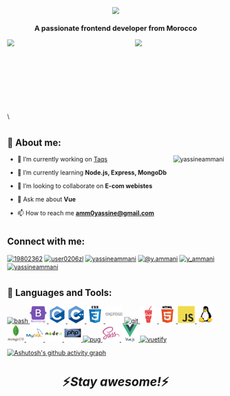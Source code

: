 <p align="center">
<img align="center" src="https://readme-typing-svg.herokuapp.com?font=Silkscreen&size=26&pause=1500&color=41B783&background=27384900&vCenter=true&lines=Hi+there%2C+I'm+Yassine+%F0%9F%91%8B)](https://git.io/typing-svg"  />
</p>

<h3 align="center"  >A passionate frontend developer from Morocco</h3>


<p align="center" width="100%">
<img align="left" width="59%" src="https://github-readme-stats.vercel.app/api?username=yassineammani&theme=vue-dark&show_icons=true" />

<img align="left" width="34%"   src="https://github-readme-stats.vercel.app/api/top-langs/?username=yassineammani&theme=vue-dark&layout=compact)](https://github.com/anuraghazra/github-readme-stats" />


</p>
                                                                                                                                                             
                                                                                                                                                             


\
\
\
\
\
\
\
\
\
\
\


<h1 align="left">

## 💫 About me:

</h1>
 <p><img align="right" src="https://github-readme-streak-stats.herokuapp.com/?user=yassineAmmani&" alt="yassineammani" /></p>
 
 
- 🔭 I’m currently working on [Taqs](https://github.com/yassineammani/taqs)

- 🌱 I’m currently learning **Node.js, Express, MongoDb**

- 👯 I’m looking to collaborate on **E-com webistes**

- 💬 Ask me about **Vue**

- 📫 How to reach me **amm0yassine@gmail.com**


<h1 align="left">

##  Connect with me:

</h1>
<p align="left">
  <a href="https://stackoverflow.com/users/19802362" target="blank"><img align="center" src="https://raw.githubusercontent.com/rahuldkjain/github-profile-readme-generator/master/src/images/icons/Social/stack-overflow.svg" alt="19802362" height="30" width="40" /></a>
<a href="https://www.leetcode.com/user0206zl" target="blank"><img align="center" src="https://raw.githubusercontent.com/rahuldkjain/github-profile-readme-generator/master/src/images/icons/Social/leet-code.svg" alt="user0206zl" height="30" width="40" /></a>
<a href="https://codepen.io/yassineammani" target="blank"><img align="center" src="https://raw.githubusercontent.com/rahuldkjain/github-profile-readme-generator/master/src/images/icons/Social/codepen.svg" alt="yassineammani" height="30" width="40" /></a>
<a href="https://medium.com/@y.ammani" target="blank"><img align="center" src="https://raw.githubusercontent.com/rahuldkjain/github-profile-readme-generator/master/src/images/icons/Social/medium.svg" alt="@y.ammani" height="30" width="40" /></a>
<a href="https://www.hackerrank.com/y_ammani" target="blank"><img align="center" src="https://raw.githubusercontent.com/rahuldkjain/github-profile-readme-generator/master/src/images/icons/Social/hackerrank.svg" alt="y_ammani" height="30" width="40" /></a>
<a href="https://codeforces.com/profile/yassineammani" target="blank"><img align="center" src="https://raw.githubusercontent.com/rahuldkjain/github-profile-readme-generator/master/src/images/icons/Social/codeforces.svg" alt="yassineammani" height="30" width="40" /></a>


</p>

<h1 align="left">

## 💫 Languages and Tools:

</h1>
<p align="left"> <a href="https://www.gnu.org/software/bash/" target="_blank" rel="noreferrer"> <img src="https://www.vectorlogo.zone/logos/gnu_bash/gnu_bash-icon.svg" alt="bash" width="40" height="40"/> </a> <a href="https://getbootstrap.com" target="_blank" rel="noreferrer"> <img src="https://raw.githubusercontent.com/devicons/devicon/master/icons/bootstrap/bootstrap-plain-wordmark.svg" alt="bootstrap" width="40" height="40"/> </a> <a href="https://www.cprogramming.com/" target="_blank" rel="noreferrer"> <img src="https://raw.githubusercontent.com/devicons/devicon/master/icons/c/c-original.svg" alt="c" width="40" height="40"/> </a> <a href="https://www.w3schools.com/cpp/" target="_blank" rel="noreferrer"> <img src="https://raw.githubusercontent.com/devicons/devicon/master/icons/cplusplus/cplusplus-original.svg" alt="cplusplus" width="40" height="40"/> </a> <a href="https://www.w3schools.com/css/" target="_blank" rel="noreferrer"> <img src="https://raw.githubusercontent.com/devicons/devicon/master/icons/css3/css3-original-wordmark.svg" alt="css3" width="40" height="40"/> </a> <a href="https://expressjs.com" target="_blank" rel="noreferrer"> <img src="https://raw.githubusercontent.com/devicons/devicon/master/icons/express/express-original-wordmark.svg" alt="express" width="40" height="40"/> </a> <a href="https://git-scm.com/" target="_blank" rel="noreferrer"> <img src="https://www.vectorlogo.zone/logos/git-scm/git-scm-icon.svg" alt="git" width="40" height="40"/> </a> <a href="https://gulpjs.com" target="_blank" rel="noreferrer"> <img src="https://raw.githubusercontent.com/devicons/devicon/master/icons/gulp/gulp-plain.svg" alt="gulp" width="40" height="40"/> </a> <a href="https://www.w3.org/html/" target="_blank" rel="noreferrer"> <img src="https://raw.githubusercontent.com/devicons/devicon/master/icons/html5/html5-original-wordmark.svg" alt="html5" width="40" height="40"/> </a> <a href="https://developer.mozilla.org/en-US/docs/Web/JavaScript" target="_blank" rel="noreferrer"> <img src="https://raw.githubusercontent.com/devicons/devicon/master/icons/javascript/javascript-original.svg" alt="javascript" width="40" height="40"/> </a> <a href="https://www.linux.org/" target="_blank" rel="noreferrer"> <img src="https://raw.githubusercontent.com/devicons/devicon/master/icons/linux/linux-original.svg" alt="linux" width="40" height="40"/> </a> <a href="https://www.mongodb.com/" target="_blank" rel="noreferrer"> <img src="https://raw.githubusercontent.com/devicons/devicon/master/icons/mongodb/mongodb-original-wordmark.svg" alt="mongodb" width="40" height="40"/> </a> <a href="https://www.mysql.com/" target="_blank" rel="noreferrer"> <img src="https://raw.githubusercontent.com/devicons/devicon/master/icons/mysql/mysql-original-wordmark.svg" alt="mysql" width="40" height="40"/> </a> <a href="https://nodejs.org" target="_blank" rel="noreferrer"> <img src="https://raw.githubusercontent.com/devicons/devicon/master/icons/nodejs/nodejs-original-wordmark.svg" alt="nodejs" width="40" height="40"/> </a> <a href="https://www.php.net" target="_blank" rel="noreferrer"> <img src="https://raw.githubusercontent.com/devicons/devicon/master/icons/php/php-original.svg" alt="php" width="40" height="40"/> </a> <a href="https://pugjs.org" target="_blank" rel="noreferrer"> <img src="https://cdn.worldvectorlogo.com/logos/pug.svg" alt="pug" width="40" height="40"/> </a> <a href="https://sass-lang.com" target="_blank" rel="noreferrer"> <img src="https://raw.githubusercontent.com/devicons/devicon/master/icons/sass/sass-original.svg" alt="sass" width="40" height="40"/> </a> <a href="https://vuejs.org/" target="_blank" rel="noreferrer"> <img src="https://raw.githubusercontent.com/devicons/devicon/master/icons/vuejs/vuejs-original-wordmark.svg" alt="vuejs" width="40" height="40"/> </a> <a href="https://vuetifyjs.com/en/" target="_blank" rel="noreferrer"> <img src="https://bestofjs.org/logos/vuetify.svg" alt="vuetify" width="40" height="40"/> </a> </p>


[![Ashutosh's github activity graph](https://activity-graph.herokuapp.com/graph?username=yassineammani&theme=react-dark&bg_color=273849&color=708090&line=3DA47A&custom_title=My%20contributions&hide_border=true)](https://github.com/ashutosh00710/github-readme-activity-graph)

<h1 align='center'>⚡️<i>Stay awesome!</i>⚡️</h1>
